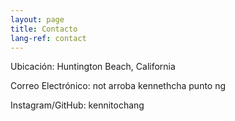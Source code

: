```yaml
---
layout: page
title: Contacto
lang-ref: contact
---
```


Ubicación: Huntington Beach, California

Correo Electrónico: not arroba kennethcha punto ng

Instagram/GitHub: kennitochang
